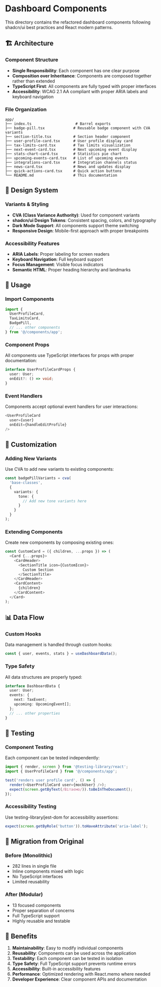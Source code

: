 # Dashboard Components

This directory contains the refactored dashboard components following shadcn/ui best practices and React modern patterns.

## 🏗️ Architecture

### Component Structure
- **Single Responsibility**: Each component has one clear purpose
- **Composition over Inheritance**: Components are composed together rather than extended
- **TypeScript First**: All components are fully typed with proper interfaces
- **Accessibility**: WCAG 2.1 AA compliant with proper ARIA labels and keyboard navigation

### File Organization
```
app/
├── index.ts                    # Barrel exports
├── badge-pill.tsx             # Reusable badge component with CVA variants
├── section-title.tsx          # Section header component
├── user-profile-card.tsx      # User profile display card
├── tax-limits-card.tsx        # Tax limits visualization
├── next-event-card.tsx        # Next upcoming event display
├── stats-chart-card.tsx       # Statistics pie chart
├── upcoming-events-card.tsx   # List of upcoming events
├── integrations-card.tsx      # Integration channels status
├── news-card.tsx              # News and updates display
├── quick-actions-card.tsx     # Quick action buttons
└── README.md                  # This documentation
```

## 🎨 Design System

### Variants & Styling
- **CVA (Class Variance Authority)**: Used for component variants
- **shadcn/ui Design Tokens**: Consistent spacing, colors, and typography
- **Dark Mode Support**: All components support theme switching
- **Responsive Design**: Mobile-first approach with proper breakpoints

### Accessibility Features
- **ARIA Labels**: Proper labeling for screen readers
- **Keyboard Navigation**: Full keyboard support
- **Focus Management**: Visible focus indicators
- **Semantic HTML**: Proper heading hierarchy and landmarks

## 🚀 Usage

### Import Components
```typescript
import {
  UserProfileCard,
  TaxLimitsCard,
  BadgePill,
  // ... other components
} from '@/components/app';
```

### Component Props
All components use TypeScript interfaces for props with proper documentation:

```typescript
interface UserProfileCardProps {
  user: User;
  onEdit?: () => void;
}
```

### Event Handlers
Components accept optional event handlers for user interactions:

```typescript
<UserProfileCard 
  user={user} 
  onEdit={handleEditProfile}
/>
```

## 🔧 Customization

### Adding New Variants
Use CVA to add new variants to existing components:

```typescript
const badgePillVariants = cva(
  'base-classes',
  {
    variants: {
      tone: {
        // Add new tone variants here
      }
    }
  }
);
```

### Extending Components
Create new components by composing existing ones:

```typescript
const CustomCard = ({ children, ...props }) => (
  <Card {...props}>
    <CardHeader>
      <SectionTitle icon={CustomIcon}>
        Custom Section
      </SectionTitle>
    </CardHeader>
    <CardContent>
      {children}
    </CardContent>
  </Card>
);
```

## 📊 Data Flow

### Custom Hooks
Data management is handled through custom hooks:

```typescript
const { user, events, stats } = useDashboardData();
```

### Type Safety
All data structures are properly typed:

```typescript
interface DashboardData {
  user: User;
  events: {
    next: TaxEvent;
    upcoming: UpcomingEvent[];
  };
  // ... other properties
}
```

## 🧪 Testing

### Component Testing
Each component can be tested independently:

```typescript
import { render, screen } from '@testing-library/react';
import { UserProfileCard } from '@/components/app';

test('renders user profile card', () => {
  render(<UserProfileCard user={mockUser} />);
  expect(screen.getByText(/Вітаємо/)).toBeInTheDocument();
});
```

### Accessibility Testing
Use testing-library/jest-dom for accessibility assertions:

```typescript
expect(screen.getByRole('button')).toHaveAttribute('aria-label');
```

## 🔄 Migration from Original

### Before (Monolithic)
- 282 lines in single file
- Inline components mixed with logic
- No TypeScript interfaces
- Limited reusability

### After (Modular)
- 13 focused components
- Proper separation of concerns
- Full TypeScript support
- Highly reusable and testable

## 🎯 Benefits

1. **Maintainability**: Easy to modify individual components
2. **Reusability**: Components can be used across the application
3. **Testability**: Each component can be tested in isolation
4. **Type Safety**: Full TypeScript support prevents runtime errors
5. **Accessibility**: Built-in accessibility features
6. **Performance**: Optimized rendering with React.memo where needed
7. **Developer Experience**: Clear component APIs and documentation
